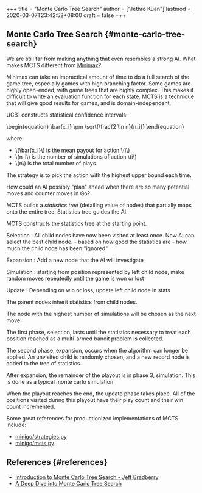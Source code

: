 +++
title = "Monte Carlo Tree Search"
author = ["Jethro Kuan"]
lastmod = 2020-03-07T23:42:52+08:00
draft = false
+++

## Monte Carlo Tree Search {#monte-carlo-tree-search}

We are still far from making anything that even resembles a strong AI.
What makes MCTS different from [Minimax](https://en.wikipedia.org/wiki/Minimax)?

Minimax can take an impractical amount of time to do a full search of
the game tree, especially games with high branching factor. Some games
are highly open-ended, with game trees that are highly complex. This
makes it difficult to write an evaluation function for each state.
MCTS is a technique that will give good results for games, and is
domain-independent.

UCB1 constructs statistical confidence intervals:

\begin{equation}
  \bar{x\_i} \pm \sqrt{\frac{2 \ln n}{n\_i}}
\end{equation}

where:

-   \\(\bar{x\_i}\\) is the mean payout for action \\(i\\)
-   \\(n\_i\\) is the number of simulations of action \\(i\\)
-   \\(n\\) is the total number of plays

The strategy is to pick the action with the highest upper bound each time.

How could an AI possibly "plan" ahead when there are so many potential
moves and counter moves in Go?

MCTS builds a _statistics tree_ (detailing value of nodes) that
partially maps onto the entire tree. Statistics tree guides the AI.

MCTS constructs the statistics tree at the starting point.

Selection
: All child nodes have now been visited at least once.
    Now AI can select the best child node.
    -   based on how good the statistics are
    -   how much the child node has been "ignored"

Expansion
: Add a new node that the AI will investigate

Simulation
: starting from position represented by left child node,
    make random moves repeatedly until the game is won or lost

Update
: Depending on win or loss, update left child node in stats

The parent nodes inherit statistics from child nodes.

The node with the highest number of simulations will be chosen as the
next move.

The first phase, selection, lasts until the statistics necessary to
treat each position reached as a multi-armed bandit problem is
collected.

The second phase, expansion, occurs when the algorithm can longer be
applied. An unvisited child is randomly chosen, and a new record node
is added to the tree of statistics.

After expansion, the remainder of the playout is in phase 3,
simulation. This is done as a typical monte carlo simulation.

When the playout reaches the end, the update phase takes place. All of
the positions visited during this playout have their play count and
their win count incremented.

Some great references for productionized implementations of MCTS
include:

-   [minigo/strategies.py](https://github.com/tensorflow/minigo/blob/master/strategies.py)
-   [minigo/mcts.py](https://github.com/tensorflow/minigo/blob/master/mcts.py)


## References {#references}

-   [Introduction to Monte Carlo Tree Search - Jeff Bradberry](https://jeffbradberry.com/posts/2015/09/intro-to-monte-carlo-tree-search/)
-   [A Deep Dive into Monte Carlo Tree Search](http://www.moderndescartes.com/essays/deep%5Fdive%5Fmcts/)
